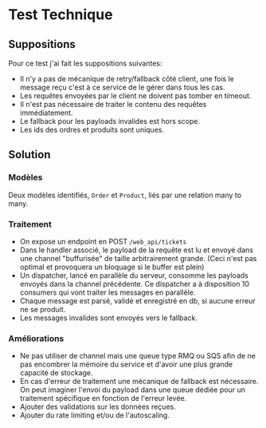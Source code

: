 # Test Technique
## Suppositions
Pour ce test j'ai fait les suppositions suivantes:
- Il n'y a pas de mécanique de retry/fallback côté client, une fois le message reçu c'est à ce service de le gérer dans tous les cas.
- Les requêtes envoyées par le client ne doivent pas tomber en timeout. 
- Il n'est pas nécessaire de traiter le contenu des requêtes immédiatement.
- Le fallback pour les payloads invalides est hors scope.
- Les ids des ordres et produits sont uniques.


## Solution
### Modèles
Deux modèles identifiés, `Order` et `Product`, liés par une relation many to many.

### Traitement
- On expose un endpoint en POST `/web_api/tickets`
- Dans le handler associé, le payload de la requête est lu et envoyé dans une channel "buffurisée" de taille arbitrairement grande. (Ceci n'est pas optimal et provoquera un bloquage si le buffer est plein)
- Un dispatcher, lancé en parallèle du serveur, consomme les payloads envoyés dans la channel précédente. Ce dispatcher a à disposition 10 consumers qui vont traiter les messages en parallèle.
- Chaque message est parsé, validé et enregistré en db, si aucune erreur ne se produit.
- Les messages invalides sont envoyés vers le fallback.

### Améliorations
- Ne pas utiliser de channel mais une queue type RMQ ou SQS afin de ne pas encombrer la mémoire du service et d'avoir une plus grande capacité de stockage.
- En cas d'erreur de traitement une mécanique de fallback est nécessaire. On peut imaginer l'envoi du payload dans une queue dédiée pour un traitement spécifique en fonction de l'erreur levée.
- Ajouter des validations sur les données reçues.
- Ajouter du rate limiting et/ou de l'autoscaling.
